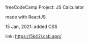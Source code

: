 freeCodeCamp Project: JS Calculator

made with ReactJS

15 Jan, 2021: added CSS

link: https://5k42i.csb.app/

